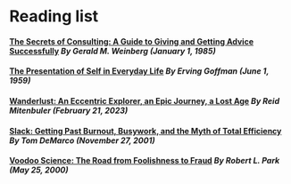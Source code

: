# Reading list

#### [The Secrets of Consulting: A Guide to Giving and Getting Advice Successfully](https://a.co/d/9NCxwNz) *By Gerald M. Weinberg (January 1, 1985)*

#### [The Presentation of Self in Everyday Life](https://a.co/d/8tipTdf) *By Erving Goffman (June 1, 1959)*

#### [Wanderlust: An Eccentric Explorer, an Epic Journey, a Lost Age](https://a.co/d/6PUgHxD) *By Reid Mitenbuler (February 21, 2023)*

#### [Slack: Getting Past Burnout, Busywork, and the Myth of Total Efficiency](https://a.co/d/2u6vxOA) *By Tom DeMarco (November 27, 2001)*

#### [Voodoo Science: The Road from Foolishness to Fraud](https://a.co/d/dVCGz4j) *By Robert L. Park (May 25, 2000)*
